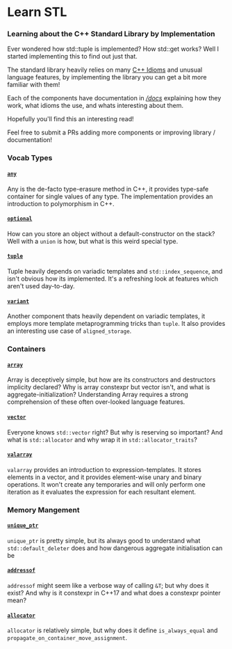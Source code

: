 # Learn STL
### Learning about the C++ Standard Library by Implementation
Ever wondered how std::tuple is implemented? How std::get works? Well I started implementing this to find out just that.

The standard library heavily relies on many [C++ Idioms](https://en.wikibooks.org/wiki/More_C%2B%2B_Idioms) and unusual language features, by implementing the library you can get a bit more familiar with them!

Each of the components have documentation in *[/docs](https://github.com/WillBrennan/learn_stl/tree/master/docs)* explaining how they work, what idioms the use, and whats interesting about them. 

Hopefully you'll find this an interesting read!

Feel free to submit a PRs adding more components or improving library / documentation!

### Vocab Types
#### [`any`](https://github.com/WillBrennan/learn_stl/blob/master/docs/any.md)
Any is the de-facto type-erasure method in C++, it provides type-safe container for single values of any type. The implementation provides an introduction to polymorphism in C++.

#### [`optional`](https://github.com/WillBrennan/learn_stl/blob/master/docs/optional.md)
How can you store an object without a default-constructor on the stack? Well with a `union` is how, but what is this weird special type.

#### [`tuple`](https://github.com/WillBrennan/learn_stl/blob/master/docs/tuple.md)
Tuple heavily depends on variadic templates and `std::index_sequence`, and isn't obvious how its implemented. It's a refreshing look at 
features which aren't used day-to-day.

#### [`variant`](https://github.com/WillBrennan/learn_stl/blob/master/docs/variant.md)
Another component thats heavily dependent on variadic templates, it employs more template metaprogramming tricks than `tuple`. It also provides an interesting use case of `aligned_storage`.

### Containers
#### [`array`](https://github.com/WillBrennan/learn_stl/blob/master/docs/array.md)
Array is deceptively simple, but how are its constructors and destructors implicity declared? Why is array constexpr but vector isn't, and what is aggregate-initialization?
Understanding Array requires a strong comprehension of these often over-looked language features.

#### [`vector`](https://github.com/WillBrennan/learn_stl/blob/master/docs/vector.md)
Everyone knows `std::vector` right? But why is reserving so important? And what is `std::allocator` and why wrap it in `std::allocator_traits`?

#### [`valarray`](https://github.com/WillBrennan/learn_stl/blob/master/docs/valarray.md)
`valarray` provides an introduction to expression-templates. It stores elements in a vector, and it provides element-wise unary and binary operations. It won't create any temporaries and will only perform one iteration as it evaluates the expression for each resultant element.

### Memory Mangement
#### [`unique_ptr`](https://github.com/WillBrennan/learn_stl/blob/master/docs/memory.md#unique_ptr)
`unique_ptr` is pretty simple, but its always good to understand what `std::default_deleter` does and how dangerous aggregate initialisation can be

#### [`addressof`](https://github.com/WillBrennan/learn_stl/blob/master/docs/memory.md#addressof)
`addressof` might seem like a verbose way of calling `&T`; but why does it exist? And why is it constexpr in C++17 and what does a constexpr pointer mean? 

#### [`allocator`](https://github.com/WillBrennan/learn_stl/blob/master/docs/memory.md#allocator)
`allocator` is relatively simple, but why does it define `is_always_equal` and `propagate_on_container_move_assignment`.

